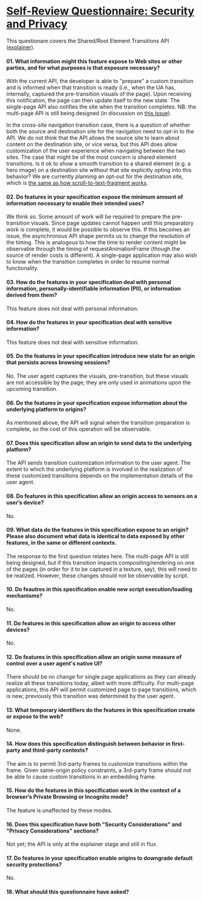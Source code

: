 # [Self-Review Questionnaire: Security and Privacy](https://w3ctag.github.io/security-questionnaire/)

This questionare covers the Shared/Root Element Transitions API
([explainer](https://github.com/WICG/shared-element-transitions)).

#### 01. What information might this feature expose to Web sites or other parties, and for what purposes is that exposure necessary?

With the current API, the developer is able to "prepare" a custom transition and is informed when that transition is ready (i.e., when the UA has, internally, captured the pre-transition visuals of the page). Upon receiving this notification, the page can then update itself to the new state.  The single-page API also notifies the site when the transition completes. NB: the multi-page API is still being designed (in discussion on [this issue](https://github.com/vmpstr/shared-element-transitions/issues/2)).

In the cross-site navigation transition case, there is a question of whether both the source and destination site for the navigation need to opt-in to the API. We do not think that the API allows the source site to learn about content on the destination site, or vice versa, but this API does allow customization of the user experience when navigating between the two sites. The case that might be of the most concern is shared element transitions. Is it ok to show a smooth transition to a shared element (e.g. a hero image) on a destination site without that site explicitly opting into this behavior? We are currently planning an opt-out for the destination site, which is [the same as how scroll-to-text-fragment works](https://web.dev/text-fragments/#disabling-text-fragments).

#### 02. Do features in your specification expose the minimum amount of information necessary to enable their intended uses?

We think so. Some amount of work will be required to prepare the pre-transition visuals. Since page updates cannot happen until this preparatory work is complete, it would be possible to observe this. If this becomes an issue, the asynchronous API shape permits us to change the resolution of the timing. This is analogous to how the time to render content might be observable through the timing of requestAnimationFrame (though the source of render costs is different). A single-page application may also wish to know when the transition completes in order to resume normal functionality.

#### 03. How do the features in your specification deal with personal information, personally-identifiable information (PII), or information derived from them?

This feature does not deal with personal information.

#### 04. How do the features in your specification deal with sensitive information?

This feature does not deal with sensitive information.

#### 05. Do the features in your specification introduce new state for an origin that persists across browsing sessions?

No. The user agent captures the visuals, pre-transition, but these visuals are not accessible by the page; they are only used in animations upon the upcoming transition.

#### 06. Do the features in your specification expose information about the underlying platform to origins?

As mentioned above, the API will signal when the transition preparation is complete, so the cost of this operation will be observable.

#### 07. Does this specification allow an origin to send data to the underlying platform?

The API sends transition customization information to the user agent. The extent to which the underlying platform is involved in the realization of these customized transitions depends on the implementation details of the user agent.

#### 08. Do features in this specification allow an origin access to sensors on a user’s device?

No.

#### 09. What data do the features in this specification expose to an origin? Please also document what data is identical to data exposed by other features, in the same or different contexts.

The response to the first question relates here. The multi-page API is still being designed, but if this transition impacts compositing/rendering on one of the pages (in order for it to be captured in a texture, say), this will need to be realized. However, these changes should not be observable by script.

#### 10. Do feautres in this specification enable new script execution/loading  mechanisms?

No.

#### 11. Do features in this specification allow an origin to access other devices?

No.

#### 12. Do features in this specification allow an origin some measure of control over a user agent's native UI?

There should be no change for single page applications as they can already realize all these transitions today, albeit with more difficulty. For multi-page applications, this API will permit customized page to page transitions, which is new; previously this transition was determined by the user agent.


#### 13. What temporary identifiers do the features in this specification create or expose to the web?

None.

#### 14. How does this specification distinguish between behavior in first-party and third-party contexts?

The aim is to permit 3rd-party frames to customize transitions within the frame. Given same-origin policy constraints, a 3rd-party frame should not be able to cause custom transitions in an embedding frame.

#### 15. How do the features in this specification work in the context of a browser’s Private Browsing or Incognito mode?

The feature is unaffected by these modes.

#### 16. Does this specification have both "Security Considerations" and "Privacy Considerations" sections?

Not yet; the API is only at the explainer stage and still in flux.

#### 17. Do features in your specification enable origins to downgrade default security protections?

No.

#### 18. What should this questionnaire have asked?

